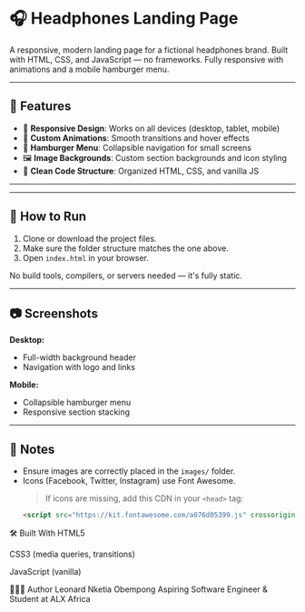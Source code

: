 # 🎧 Headphones Landing Page

A responsive, modern landing page for a fictional headphones brand. Built with HTML, CSS, and JavaScript — no frameworks. Fully responsive with animations and a mobile hamburger menu.

---

## 🚀 Features

- 📱 **Responsive Design**: Works on all devices (desktop, tablet, mobile)
- 🎨 **Custom Animations**: Smooth transitions and hover effects
- 🍔 **Hamburger Menu**: Collapsible navigation for small screens
- 🖼️ **Image Backgrounds**: Custom section backgrounds and icon styling
- 🧩 **Clean Code Structure**: Organized HTML, CSS, and vanilla JS

---

---

## 🔧 How to Run

1. Clone or download the project files.
2. Make sure the folder structure matches the one above.
3. Open `index.html` in your browser.

No build tools, compilers, or servers needed — it's fully static.

---

## 📷 Screenshots

**Desktop:**
- Full-width background header
- Navigation with logo and links

**Mobile:**
- Collapsible hamburger menu
- Responsive section stacking

---

## 📌 Notes

- Ensure images are correctly placed in the `images/` folder.
- Icons (Facebook, Twitter, Instagram) use Font Awesome.
  > If icons are missing, add this CDN in your `<head>` tag:
  ```html
  <script src="https://kit.fontawesome.com/a076d05399.js" crossorigin="anonymous"></script>
🛠 Built With
HTML5

CSS3 (media queries, transitions)

JavaScript (vanilla)

👨🏽‍💻 Author
Leonard Nketia Obempong
Aspiring Software Engineer & Student at ALX Africa